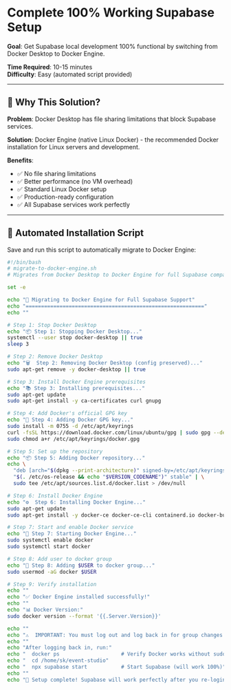 # Complete 100% Working Supabase Setup

**Goal**: Get Supabase local development 100% functional by switching from Docker Desktop to Docker Engine.

**Time Required**: 10-15 minutes  
**Difficulty**: Easy (automated script provided)

---

## 🎯 Why This Solution?

**Problem**: Docker Desktop has file sharing limitations that block Supabase services.

**Solution**: Docker Engine (native Linux Docker) - the recommended Docker installation for Linux servers and development.

**Benefits**:
- ✅ No file sharing limitations
- ✅ Better performance (no VM overhead)
- ✅ Standard Linux Docker setup
- ✅ Production-ready configuration
- ✅ All Supabase services work perfectly

---

## 🔧 Automated Installation Script

Save and run this script to automatically migrate to Docker Engine:

```bash
#!/bin/bash
# migrate-to-docker-engine.sh
# Migrates from Docker Desktop to Docker Engine for full Supabase compatibility

set -e

echo "🚀 Migrating to Docker Engine for Full Supabase Support"
echo "=========================================================="
echo ""

# Step 1: Stop Docker Desktop
echo "📦 Step 1: Stopping Docker Desktop..."
systemctl --user stop docker-desktop || true
sleep 3

# Step 2: Remove Docker Desktop
echo "🗑️  Step 2: Removing Docker Desktop (config preserved)..."
sudo apt-get remove -y docker-desktop || true

# Step 3: Install Docker Engine prerequisites
echo "📚 Step 3: Installing prerequisites..."
sudo apt-get update
sudo apt-get install -y ca-certificates curl gnupg

# Step 4: Add Docker's official GPG key
echo "🔑 Step 4: Adding Docker GPG key..."
sudo install -m 0755 -d /etc/apt/keyrings
curl -fsSL https://download.docker.com/linux/ubuntu/gpg | sudo gpg --dearmor -o /etc/apt/keyrings/docker.gpg
sudo chmod a+r /etc/apt/keyrings/docker.gpg

# Step 5: Set up the repository
echo "📦 Step 5: Adding Docker repository..."
echo \
  "deb [arch="$(dpkg --print-architecture)" signed-by=/etc/apt/keyrings/docker.gpg] https://download.docker.com/linux/ubuntu \
  "$(. /etc/os-release && echo "$VERSION_CODENAME")" stable" | \
  sudo tee /etc/apt/sources.list.d/docker.list > /dev/null

# Step 6: Install Docker Engine
echo "⚙️  Step 6: Installing Docker Engine..."
sudo apt-get update
sudo apt-get install -y docker-ce docker-ce-cli containerd.io docker-buildx-plugin docker-compose-plugin

# Step 7: Start and enable Docker service
echo "🚀 Step 7: Starting Docker Engine..."
sudo systemctl enable docker
sudo systemctl start docker

# Step 8: Add user to docker group
echo "👤 Step 8: Adding $USER to docker group..."
sudo usermod -aG docker $USER

# Step 9: Verify installation
echo ""
echo "✅ Docker Engine installed successfully!"
echo ""
echo "📊 Docker Version:"
sudo docker version --format '{{.Server.Version}}'

echo ""
echo "⚠️  IMPORTANT: You must log out and log back in for group changes to take effect."
echo ""
echo "After logging back in, run:"
echo "  docker ps                    # Verify Docker works without sudo"
echo "  cd /home/sk/event-studio"
echo "  npx supabase start           # Start Supabase (will work 100%)"
echo ""
echo "🎉 Setup complete! Supabase will work perfectly after you re-login."

